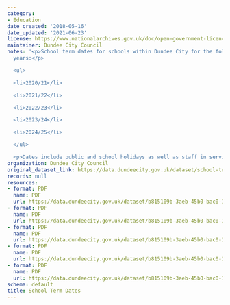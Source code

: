 ```yaml
---
category:
- Education
date_created: '2018-05-16'
date_updated: '2021-06-23'
license: https://www.nationalarchives.gov.uk/doc/open-government-licence/version/3/
maintainer: Dundee City Council
notes: '<p>School term dates for schools within Dundee City for the following academic
  years:</p>

  <ul>

  <li>2020/21</li>

  <li>2021/22</li>

  <li>2022/23</li>

  <li>2023/24</li>

  <li>2024/25</li>

  </ul>

  <p>Dates include public and school holidays as well as staff in service days.</p>'
organization: Dundee City Council
original_dataset_link: https://data.dundeecity.gov.uk/dataset/school-term-dates
records: null
resources:
- format: PDF
  name: PDF
  url: https://data.dundeecity.gov.uk/dataset/b815109b-3aeb-45b0-bac0-1cdbcd36e295/resource/a41d5dbe-d752-4a66-aaa1-dfe46bf30757/download/updated_school_terms_and_holidays_2020-21.pdf
- format: PDF
  name: PDF
  url: https://data.dundeecity.gov.uk/dataset/b815109b-3aeb-45b0-bac0-1cdbcd36e295/resource/dd451414-4efd-4548-bf12-4d67a0b3c16f/download/2021-22_school_term_dates_0.pdf
- format: PDF
  name: PDF
  url: https://data.dundeecity.gov.uk/dataset/b815109b-3aeb-45b0-bac0-1cdbcd36e295/resource/ad44c3f7-1134-4d6d-addc-512f7688b7f5/download/2022-23_school_terms_dates.pdf
- format: PDF
  name: PDF
  url: https://data.dundeecity.gov.uk/dataset/b815109b-3aeb-45b0-bac0-1cdbcd36e295/resource/a9f80610-28e9-4886-9730-081ae23dc613/download/school_terms_and_holidays_2023-2024.pdf
- format: PDF
  name: PDF
  url: https://data.dundeecity.gov.uk/dataset/b815109b-3aeb-45b0-bac0-1cdbcd36e295/resource/72930989-7780-420a-9c4a-d8609ad4ddc1/download/school_terms_and_holidays_2024-25.pdf
schema: default
title: School Term Dates
---
```

